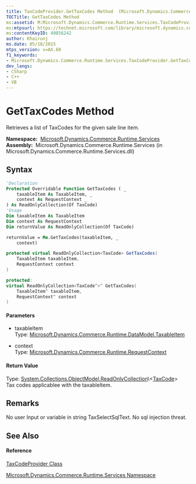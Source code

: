 ```yaml
---
title: TaxCodeProvider.GetTaxCodes Method  (Microsoft.Dynamics.Commerce.Runtime.Services)
TOCTitle: GetTaxCodes Method
ms:assetid: M:Microsoft.Dynamics.Commerce.Runtime.Services.TaxCodeProvider.GetTaxCodes(Microsoft.Dynamics.Commerce.Runtime.DataModel.TaxableItem,Microsoft.Dynamics.Commerce.Runtime.RequestContext)
ms:mtpsurl: https://technet.microsoft.com/library/microsoft.dynamics.commerce.runtime.services.taxcodeprovider.gettaxcodes(v=AX.60)
ms:contentKeyID: 49856242
author: Khairunj
ms.date: 05/18/2015
mtps_version: v=AX.60
f1_keywords:
- Microsoft.Dynamics.Commerce.Runtime.Services.TaxCodeProvider.GetTaxCodes
dev_langs:
- CSharp
- C++
- VB
---
```


# GetTaxCodes Method

Retrieves a list of TaxCodes for the given sale line item.

**Namespace:**  [Microsoft.Dynamics.Commerce.Runtime.Services](microsoft-dynamics-commerce-runtime-services-namespace.md)  
**Assembly:**  Microsoft.Dynamics.Commerce.Runtime.Services (in Microsoft.Dynamics.Commerce.Runtime.Services.dll)

## Syntax

``` vb
'Declaration
Protected Overridable Function GetTaxCodes ( _
    taxableItem As TaxableItem, _
    context As RequestContext _
) As ReadOnlyCollection(Of TaxCode)
'Usage
Dim taxableItem As TaxableItem
Dim context As RequestContext
Dim returnValue As ReadOnlyCollection(Of TaxCode)

returnValue = Me.GetTaxCodes(taxableItem, _
    context)
```

``` csharp
protected virtual ReadOnlyCollection<TaxCode> GetTaxCodes(
    TaxableItem taxableItem,
    RequestContext context
)
```

``` c++
protected:
virtual ReadOnlyCollection<TaxCode^>^ GetTaxCodes(
    TaxableItem^ taxableItem, 
    RequestContext^ context
)
```

#### Parameters

  - taxableItem  
    Type: [Microsoft.Dynamics.Commerce.Runtime.DataModel.TaxableItem](taxableitem-class-microsoft-dynamics-commerce-runtime-datamodel.md)  

<!-- end list -->

  - context  
    Type: [Microsoft.Dynamics.Commerce.Runtime.RequestContext](requestcontext-class-microsoft-dynamics-commerce-runtime.md)  

#### Return Value

Type: [System.Collections.ObjectModel.ReadOnlyCollection](https://technet.microsoft.com/library/ms132474\(v=ax.60\))\<[TaxCode](taxcode-class-microsoft-dynamics-commerce-runtime-services.md)\>  
Tax codes applicablee with the taxableItem.  

## Remarks

No user Input or variable in string TaxSelectSqlText. No sql injection threat.

## See Also

#### Reference

[TaxCodeProvider Class](taxcodeprovider-class-microsoft-dynamics-commerce-runtime-services.md)

[Microsoft.Dynamics.Commerce.Runtime.Services Namespace](microsoft-dynamics-commerce-runtime-services-namespace.md)

